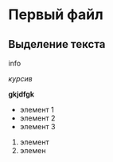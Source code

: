 # Первый файл

## Выделение текста

info

*курсив*

**gkjdfgk**

* элемент 1
* элемент 2
* элемент 3

1. элемент
2. элемен


